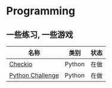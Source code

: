 # Programming
一些练习, 一些游戏
----

名称 | 类别 |状态
--- | --- | ---
[Checkio]() | Python | 在做
[Python Challenge](https://github.com/ETCartman/PythonChallenge) | Python | 在做
